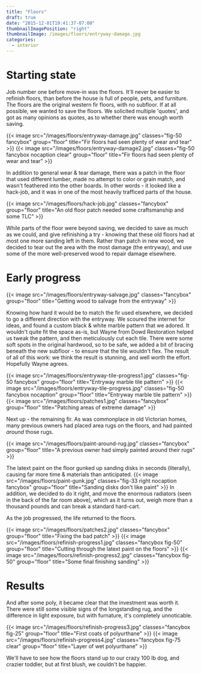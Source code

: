 ```yaml
---
title: "Floors"
draft: true
date: "2015-12-01T19:41:37-07:00"
thumbnailImagePosition: "right"
thumbnailImage: /images/floors/entryway-damage.jpg
categories:
  - interior
---
```

# Starting state
Job number one before move-in was the floors.  It'll never be easier to refinish floors, than before the house is full of people, pets, and furniture.  The floors are the original western fir floors, with no subfloor.  If at all possible, we wanted to save the floors.  We solicited multiple 'quotes', and got as many opinions as quotes, as to whether there was enough worth saving.

{{< image src="/images/floors/entryway-damage.jpg" classes="fig-50 fancybox" group="floor" title="Fir floors had seen plenty of wear and tear" >}}
{{< image src="/images/floors/entryway-damage2.jpg" classes="fig-50 fancybox nocaption clear" group="floor" title="Fir floors had seen plenty of wear and tear" >}}

In addition to general wear & tear damage, there was a patch in the floor that used different lumber, made no attempt to color or grain match, and wasn't feathered into the other boards.  In other words - it looked like a hack-job, and it was in one of the most heavily trafficed parts of the house.

{{< image src="/images/floors/hack-job.jpg" classes="fancybox" group="floor" title="An old floor patch needed some craftsmanship and some TLC" >}}

While parts of the floor were beyond saving, we decided to save as much as we could, and give refinishing a try - knowing that these old floors had at most one more sanding left in them.  Rather than patch in new wood, we decided to tear out the area with the most damage (the entryway), and use some of the more well-preserved wood to repair damage elsewhere.

# Early progress
{{< image src="/images/floors/entryway-salvage.jpg" classes="fancybox" group="floor" title="Getting wood to salvage from the entryway" >}}

Knowing how hard it would be to match the fir used elsewhere, we decided to go a different direction with the entryway.  We scoured the internet for ideas, and found a custom black & white marble pattern that we adored.  It wouldn't quite fit the space as-is, but Wayne from Dowd Restoration helped us tweak the pattern, and then meticulously cut each tile.  There were some soft spots in the original hardwood, so to be safe, we added a bit of bracing beneath the new subfloor - to ensure that the tile wouldn't flex.  The result of all of this work: we think the result is stunning, and well worth the effort.  Hopefully Wayne agrees.

{{< image src="/images/floors/entryway-tile-progress1.jpg" classes="fig-50 fancybox" group="floor" title="Entryway marble tile pattern" >}}
{{< image src="/images/floors/entryway-tile-progress.jpg" classes="fig-50 fancybox nocaption" group="floor" title="Entryway marble tile pattern" >}}
{{< image src="/images/floors/patches1.jpg" classes="fancybox" group="floor" title="Patching areas of extreme damage" >}}

Next up - the remaining fir.  As was commonplace in old Victorian homes, many previous owners had placed area rugs on the floors, and had painted *around* those rugs.

{{< image src="/images/floors/paint-around-rug.jpg" classes="fancybox" group="floor" title="A previous owner had simply painted around their rugs" >}}

The latext paint on the floor gunked up sanding disks in seconds (literally), causing far more time & materials than anticipated.  {{< image src="/images/floors/paint-gunk.jpg" classes="fig-33 right nocaption fancybox" group="floor" title="Sanding disks don't like paint" >}} In addition, we decided to do it right, and move the enormous radiators (seen in the back of the far room above), which as it turns out, weigh more than a thousand pounds and can break a standard hard-cart.

As the job progressed, the life returned to the floors.

{{< image src="/images/floors/patches2.jpg" classes="fancybox" group="floor" title="Fixing the bad patch" >}}
{{< image src="/images/floors/refinish-progress1.jpg" classes="fancybox fig-50" group="floor" title="Cutting through the latext paint on the floors" >}}
{{< image src="/images/floors/refinish-progress2.jpg" classes="fancybox fig-50" group="floor" title="Some final finishing sanding" >}}

# Results

And after some poly, it became clear that the investment was worth it.  There were still some visible signs of the longstanding rug, and the difference in light exposure, but with furnature, it's completely unnoticable.

{{< image src="/images/floors/refinish-progress3.jpg" classes="fancybox fig-25" group="floor" title="First coats of polyurthane" >}}
{{< image src="/images/floors/refinish-progress4.jpg" classes="fancybox fig-75 clear" group="floor" title="Layer of wet polyurthane" >}}

We'll have to see how the floors stand up to our crazy 100 lb dog, and crazier toddler, but at first blush, we couldn't be happier.